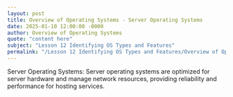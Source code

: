 ```yaml
---
layout: post
title: Overview of Operating Systems - Server Operating Systems
date: 2025-01-10 12:00:00 -0000
author: Overview of Operating Systems
quote: "content here"
subject: "Lesson 12 Identifying OS Types and Features"
permalink: "/Lesson 12 Identifying OS Types and Features/Overview of Operating Systems/Overview of Operating Systems - Server Operating Systems"
---
```


Server Operating Systems: Server operating systems are optimized for server hardware and manage network resources, providing reliability and performance for hosting services.
